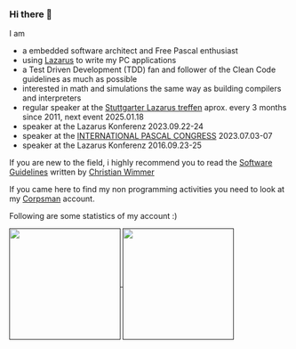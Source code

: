 
### Hi there 👋

I am 
- a embedded software architect and Free Pascal enthusiast
- using [Lazarus](https://www.lazarus-ide.org/) to write my PC applications
- a Test Driven Development (TDD) fan and follower of the Clean Code guidelines as much as possible
- interested in math and simulations the same way as building compilers and interpreters
- regular speaker at the [Stuttgarter Lazarus treffen](https://lazarusforum.de/viewforum.php?f=66) aprox. every 3 months since 2011, next event 2025.01.18
- speaker at the Lazarus Konferenz 2023.09.22-24
- speaker at the [INTERNATIONAL PASCAL CONGRESS](https://pascalcongress.com/Documentos/Full_Program_IPC2023.pdf) 2023.07.03-07
- speaker at the Lazarus Konferenz 2016.09.23-25


If you are new to the field, i highly recommend you to read the [Software Guidelines](https://chriswigit.github.io/dev-guidelines/) written by [Christian Wimmer](https://github.com/ChrisWiGit)

If you came here to find my non programming activities you need to look at my [Corpsman](https://github.com/Corpsman) account.

<!--
Quelle: https://github.com/anuraghazra/github-readme-stats
 -->

Following are some statistics of my account :)

<a href="">
  <img height=200 align="center" src="https://github-readme-stats.vercel.app/api?username=PascalCorpsman&hide=issues" />
</a>
<a href="">
  <img height=200 align="center" src="https://github-readme-stats.vercel.app/api/top-langs?username=PascalCorpsman" />
</a>

<!--
**PascalCorpsman/PascalCorpsman** is a ✨ _special_ ✨ repository because its `README.md` (this file) appears on your GitHub profile.

Here are some ideas to get you started:

- 🔭 I’m currently working on ...
- 🌱 I’m currently learning ...
- 👯 I’m looking to collaborate on ...
- 🤔 I’m looking for help with ...
- 💬 Ask me about ...
- 📫 How to reach me: ...
- 😄 Pronouns: ...
- ⚡ Fun fact: ...
-->
